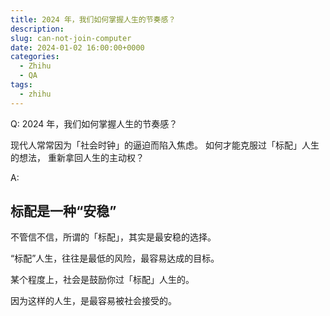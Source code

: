 ```yaml
---
title: 2024 年，我们如何掌握人生的节奏感？
description:
slug: can-not-join-computer
date: 2024-01-02 16:00:00+0000
categories:
  - Zhihu
  - QA
tags:
  - zhihu
---
```


Q: 2024 年，我们如何掌握人生的节奏感？

现代人常常因为「社会时钟」的逼迫而陷入焦虑。
如何才能克服过「标配」人生的想法，
重新拿回人生的主动权？

A: 

## 标配是一种“安稳”

不管信不信，所谓的「标配」，其实是最安稳的选择。

“标配”人生，往往是最低的风险，最容易达成的目标。

某个程度上，社会是鼓励你过「标配」人生的。

因为这样的人生，是最容易被社会接受的。

